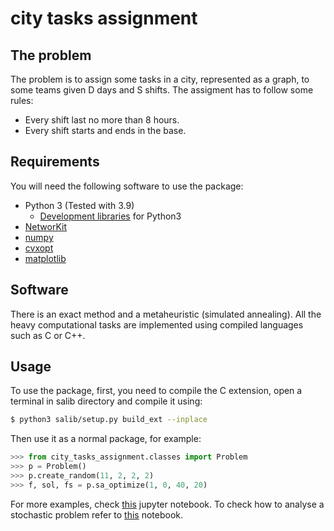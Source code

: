 # city tasks assignment

## The problem

The problem is to assign some tasks in a city, represented as a graph, to some teams given D days and S shifts. The assigment has to follow some rules:

* Every shift last no more than 8 hours.
* Every shift starts and ends in the base.

## Requirements

You will need the following software to use the package:

- Python 3 (Tested with 3.9)
    - [Development libraries](https://devguide.python.org) for Python3
- [NetworKit](https://networkit.github.io/)    
- [numpy](https://numpy.org)
- [cvxopt](http://cvxopt.org)
- [matplotlib](https://matplotlib.org)

## Software

There is an exact method and a metaheuristic (simulated annealing).
All the heavy computational tasks are implemented using compiled languages such as C or C++.

## Usage

To use the package, first, you need to compile the C extension, open a terminal in salib directory and compile it using:
 ```bash
 $ python3 salib/setup.py build_ext --inplace
 ```

Then use it as a normal package, for example:

```Python
>>> from city_tasks_assignment.classes import Problem
>>> p = Problem()
>>> p.create_random(11, 2, 2, 2)
>>> f, sol, fs = p.sa_optimize(1, 0, 40, 20)
```

For more examples, check [this](plots.ipynb) jupyter notebook. 
To check how to analyse a stochastic problem refer to [this](stochastic.ipynb) notebook.
